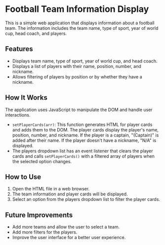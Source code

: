 # Football Team Information Display

This is a simple web application that displays information about a football team. The information includes the team name, type of sport, year of world cup, head coach, and players.

## Features

- Displays team name, type of sport, year of world cup, and head coach.
- Displays a list of players with their name, position, number, and nickname.
- Allows filtering of players by position or by whether they have a nickname.

## How It Works

The application uses JavaScript to manipulate the DOM and handle user interactions.

- `setPlayerCards(arr)`: This function generates HTML for player cards and adds them to the DOM. The player cards display the player's name, position, number, and nickname. If the player is a captain, "(Captain)" is added after their name. If the player doesn't have a nickname, "N/A" is displayed.
- The players dropdown list has an event listener that clears the player cards and calls `setPlayerCards()` with a filtered array of players when the selected option changes.

## How to Use

1. Open the HTML file in a web browser.
2. The team information and player cards will be displayed.
3. Select an option from the players dropdown list to filter the player cards.

## Future Improvements

- Add more teams and allow the user to select a team.
- Add more filters for the players.
- Improve the user interface for a better user experience.